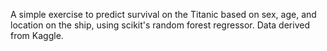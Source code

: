 A simple exercise to predict survival on the Titanic based on sex, age, and location on the ship, using scikit's random forest regressor. Data derived from Kaggle.
